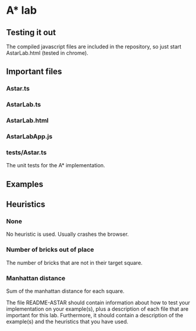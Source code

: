# A* lab

## Testing it out
The compiled javascript files are included in the repository, so just start AstarLab.html (tested in chrome).

## Important files

### Astar.ts

### AstarLab.ts

### AstarLab.html

### AstarLabApp.js

### tests/Astar.ts
The unit tests for the A* implementation.

## Examples


## Heuristics

### None
No heuristic is used. Usually crashes the browser.

### Number of bricks out of place
The number of bricks that are not in their target square.

### Manhattan distance
Sum of the manhattan distance for each square.





The file README-ASTAR should contain information about how to test your implementation on your example(s), plus a description of each file that are important for this lab. Furthermore, it should contain a description of the example(s) and the heuristics that you have used.